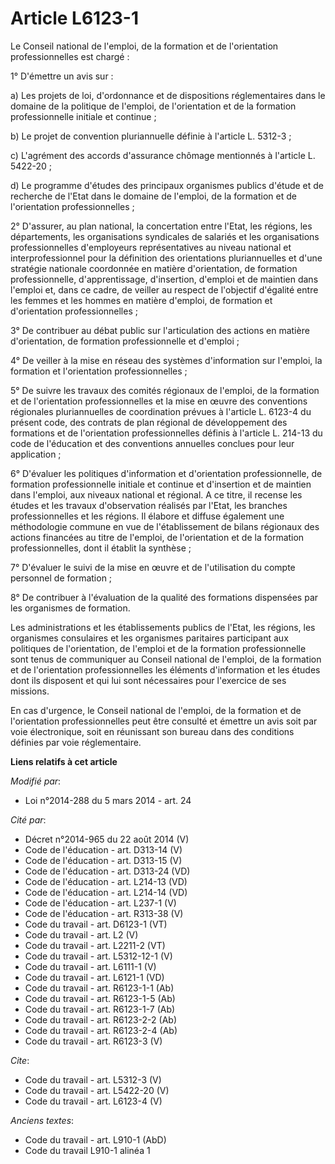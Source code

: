 # Article L6123-1

Le Conseil national de l'emploi, de la formation et de l'orientation professionnelles est chargé : 

1° D'émettre un avis sur : 

a) Les projets de loi, d'ordonnance et de dispositions réglementaires dans le domaine de la politique de l'emploi, de
l'orientation et de la formation professionnelle initiale et continue ; 

b) Le projet de convention pluriannuelle définie à l'article L. 5312-3 ; 

c) L'agrément des accords d'assurance chômage mentionnés à l'article L. 5422-20 ; 

d) Le programme d'études des principaux organismes publics d'étude et de recherche de l'Etat dans le domaine de l'emploi, de
la formation et de l'orientation professionnelles ; 

2° D'assurer, au plan national, la concertation entre l'Etat, les régions, les départements, les organisations syndicales de
salariés et les organisations professionnelles d'employeurs représentatives au niveau national et interprofessionnel pour la
définition des orientations pluriannuelles et d'une stratégie nationale coordonnée en matière d'orientation, de formation
professionnelle, d'apprentissage, d'insertion, d'emploi et de maintien dans l'emploi et, dans ce cadre, de veiller au respect
de l'objectif d'égalité entre les femmes et les hommes en matière d'emploi, de formation et d'orientation professionnelles ; 

3° De contribuer au débat public sur l'articulation des actions en matière d'orientation, de formation professionnelle et
d'emploi ; 

4° De veiller à la mise en réseau des systèmes d'information sur l'emploi, la formation et l'orientation professionnelles ; 

5° De suivre les travaux des comités régionaux de l'emploi, de la formation et de l'orientation professionnelles et la mise
en œuvre des conventions régionales pluriannuelles de coordination prévues à l'article L. 6123-4 du présent code, des
contrats de plan régional de développement des formations et de l'orientation professionnelles définis à l'article L. 214-13
du code de l'éducation et des conventions annuelles conclues pour leur application ; 

6° D'évaluer les politiques d'information et d'orientation professionnelle, de formation professionnelle initiale et continue
et d'insertion et de maintien dans l'emploi, aux niveaux national et régional. A ce titre, il recense les études et les
travaux d'observation réalisés par l'Etat, les branches professionnelles et les régions. Il élabore et diffuse également une
méthodologie commune en vue de l'établissement de bilans régionaux des actions financées au titre de l'emploi, de
l'orientation et de la formation professionnelles, dont il établit la synthèse ; 

7° D'évaluer le suivi de la mise en œuvre et de l'utilisation du compte personnel de formation ; 

8° De contribuer à l'évaluation de la qualité des formations dispensées par les organismes de formation. 

Les administrations et les établissements publics de l'Etat, les régions, les organismes consulaires et les organismes
paritaires participant aux politiques de l'orientation, de l'emploi et de la formation professionnelle sont tenus de
communiquer au Conseil national de l'emploi, de la formation et de l'orientation professionnelles les éléments d'information
et les études dont ils disposent et qui lui sont nécessaires pour l'exercice de ses missions. 

En cas d'urgence, le Conseil national de l'emploi, de la formation et de l'orientation professionnelles peut être consulté et
émettre un avis soit par voie électronique, soit en réunissant son bureau dans des conditions définies par voie
réglementaire.

**Liens relatifs à cet article**

_Modifié par_:

  - Loi n°2014-288 du 5 mars 2014 - art. 24

_Cité par_:

  - Décret n°2014-965 du 22 août 2014 (V)
  - Code de l'éducation - art. D313-14 (V)
  - Code de l'éducation - art. D313-15 (V)
  - Code de l'éducation - art. D313-24 (VD)
  - Code de l'éducation - art. L214-13 (VD)
  - Code de l'éducation - art. L214-14 (VD)
  - Code de l'éducation - art. L237-1 (V)
  - Code de l'éducation - art. R313-38 (V)
  - Code du travail - art. D6123-1 (VT)
  - Code du travail - art. L2 (V)
  - Code du travail - art. L2211-2 (VT)
  - Code du travail - art. L5312-12-1 (V)
  - Code du travail - art. L6111-1 (V)
  - Code du travail - art. L6121-1 (VD)
  - Code du travail - art. R6123-1-1 (Ab)
  - Code du travail - art. R6123-1-5 (Ab)
  - Code du travail - art. R6123-1-7 (Ab)
  - Code du travail - art. R6123-2-2 (Ab)
  - Code du travail - art. R6123-2-4 (Ab)
  - Code du travail - art. R6123-3 (V)

_Cite_:

  - Code du travail - art. L5312-3 (V)
  - Code du travail - art. L5422-20 (V)
  - Code du travail - art. L6123-4 (V)

_Anciens textes_:

  - Code du travail - art. L910-1 (AbD)
  - Code du travail L910-1 alinéa 1

